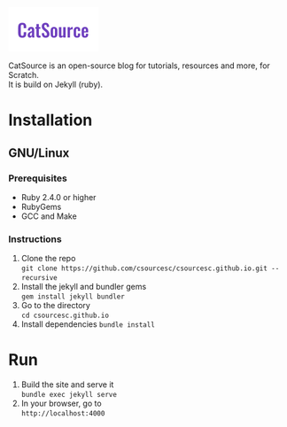 <img src="logo-readme.png" alt="CatSource"></p>

CatSource is an open-source blog for tutorials, resources and more, for Scratch.  
It is build on Jekyll (ruby).

# Installation

## GNU/Linux

### Prerequisites
* Ruby 2.4.0 or higher
* RubyGems
* GCC and Make

### Instructions 
1. Clone the repo  
`git clone https://github.com/csourcesc/csourcesc.github.io.git --recursive`
2. Install the jekyll and bundler gems  
`gem install jekyll bundler`
3. Go to the directory  
`cd csourcesc.github.io`
4. Install dependencies 
`bundle install`

# Run
1. Build the site and serve it  
`bundle exec jekyll serve`
2. In your browser, go to  
`http://localhost:4000`

